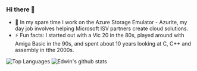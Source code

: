 ### Hi there 👋

- 🔭 In my spare time I work on the Azure Storage Emulator - Azurite, my day job involves helping Microsoft ISV partners create cloud solutions.
- ⚡ Fun facts: I started out with a Vic 20 in the 80s, played around with Amiga Basic in the 90s, and spent about 10 years looking at C, C++ and assembly in tthe 2000s. 

![Top Languages](https://github-readme-stats.vercel.app/api/top-langs/?username=edwin-huber&hide=html&exclude_repo=edwin-huber.github.io,barra-parking,edwin-huber.github.io.hugo)
![Edwin's github stats](https://github-readme-stats.vercel.app/api?username=edwin-huber&show_icons=true&count_private=true&line_height=40)

